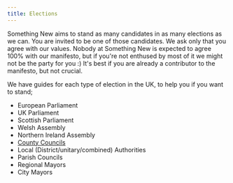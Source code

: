 ```yaml
---
title: Elections
---
```


Something New aims to stand as many candidates in as many elections as we can. You are invited to be one of those candidates. We ask only that you agree with our values. Nobody at Something New is expected to agree 100% with our manifesto, but if you're not enthused by most of it we might not be the party for you :) It's best if you are already a contributor to the manifesto, but not crucial.

We have guides for each type of election in the UK, to help you if you want to stand;

* European Parliament
* UK Parliament
* Scottish Parliament
* Welsh Assembly
* Northern Ireland Assembly
* [County Councils](elections-county-councils.html)
* Local (District/unitary/combined) Authorities
* Parish Councils
* Regional Mayors
* City Mayors
